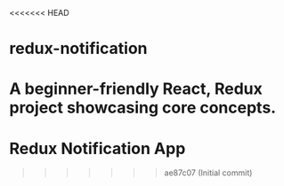 <<<<<<< HEAD
# redux-notification
A beginner-friendly React, Redux project showcasing core concepts.
=======
# Redux Notification App
>>>>>>> ae87c07 (Initial commit)
